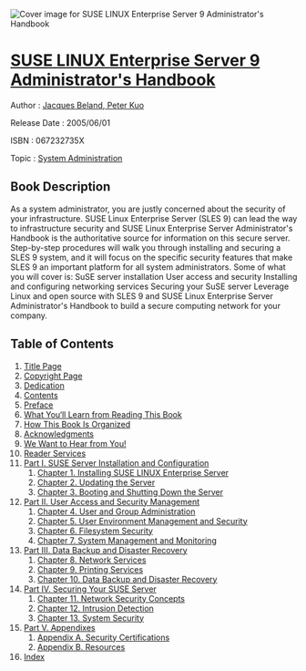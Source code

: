 ![Cover image for SUSE LINUX Enterprise Server 9 Administrator&#39;s Handbook](https://imgdetail.ebookreading.net/cover/cover/system_admin/EB067232735X.jpg)

[SUSE LINUX Enterprise Server 9 Administrator&#39;s Handbook](https://ebookreading.net/view/book/SUSE+LINUX+Enterprise+Server+9+Administrator%26%2339%3Bs+Handbook-EB067232735X_1.html "SUSE LINUX Enterprise Server 9 Administrator&#39;s Handbook")
====================================================================================================================

Author : [Jacques Beland](https://ebookreading.net/search/author/Jacques+Beland),[ Peter Kuo](https://ebookreading.net/search/author/+Peter+Kuo)

Release Date : 2005/06/01

ISBN : 067232735X

Topic : [System Administration](https://ebookreading.net/search/category/system-administration)

Book Description
-----------------

As a system administrator, you are justly concerned about the security of your infrastructure. SUSE Linux Enterprise Server (SLES 9) can lead the way to infrastructure security and SUSE Linux Enterprise Server Administrator's Handbook is the authoritative source for information on this secure server. Step-by-step procedures will walk you through installing and securing a SLES 9 system, and it will focus on the specific security features that make SLES 9 an important platform for all system administrators. Some of what you will cover is:
SuSE server installation
User access and security
Installing and configuring networking services
Securing your SuSE server
Leverage Linux and open source with SLES 9 and SUSE Linux Enterprise Server Administrator's Handbook to build a secure computing network for your company.
              
Table of Contents
-----------------

1. [Title Page](https://ebookreading.net/view/book/SUSE+LINUX+Enterprise+Server+9+Administrator%26%2339%3Bs+Handbook-EB067232735X_2.html#id381027)
1. [Copyright Page](https://ebookreading.net/view/book/SUSE+LINUX+Enterprise+Server+9+Administrator%26%2339%3Bs+Handbook-EB067232735X_2.html#id380573)
1. [Dedication](https://ebookreading.net/view/book/SUSE+LINUX+Enterprise+Server+9+Administrator%26%2339%3Bs+Handbook-EB067232735X_2.html#dedi01)
1. [Contents](https://ebookreading.net/view/book/SUSE+LINUX+Enterprise+Server+9+Administrator%26%2339%3Bs+Handbook-EB067232735X_4.html#toc)
1. [Preface](https://ebookreading.net/view/book/SUSE+LINUX+Enterprise+Server+9+Administrator%26%2339%3Bs+Handbook-EB067232735X_5.html)
1. [What You‘ll Learn from Reading This Book](https://ebookreading.net/view/book/SUSE+LINUX+Enterprise+Server+9+Administrator%26%2339%3Bs+Handbook-EB067232735X_6.html)
1. [How This Book Is Organized](https://ebookreading.net/view/book/SUSE+LINUX+Enterprise+Server+9+Administrator%26%2339%3Bs+Handbook-EB067232735X_7.html)
1. [Acknowledgments](https://ebookreading.net/view/book/SUSE+LINUX+Enterprise+Server+9+Administrator%26%2339%3Bs+Handbook-EB067232735X_8.html)
1. [We Want to Hear from You!](https://ebookreading.net/view/book/SUSE+LINUX+Enterprise+Server+9+Administrator%26%2339%3Bs+Handbook-EB067232735X_9.html)
1. [Reader Services](https://ebookreading.net/view/book/SUSE+LINUX+Enterprise+Server+9+Administrator%26%2339%3Bs+Handbook-EB067232735X_10.html)
1. [Part I. SUSE Server Installation and Configuration](https://ebookreading.net/view/book/SUSE+LINUX+Enterprise+Server+9+Administrator%26%2339%3Bs+Handbook-EB067232735X_11.html)
    1. [Chapter 1. Installing SUSE LINUX Enterprise Server](https://ebookreading.net/view/book/SUSE+LINUX+Enterprise+Server+9+Administrator%26%2339%3Bs+Handbook-EB067232735X_12.html)
    1. [Chapter 2. Updating the Server](https://ebookreading.net/view/book/SUSE+LINUX+Enterprise+Server+9+Administrator%26%2339%3Bs+Handbook-EB067232735X_13.html)
    1. [Chapter 3. Booting and Shutting Down the Server](https://ebookreading.net/view/book/SUSE+LINUX+Enterprise+Server+9+Administrator%26%2339%3Bs+Handbook-EB067232735X_14.html)
1. [Part II. User Access and Security Management](https://ebookreading.net/view/book/SUSE+LINUX+Enterprise+Server+9+Administrator%26%2339%3Bs+Handbook-EB067232735X_15.html)
    1. [Chapter 4. User and Group Administration](https://ebookreading.net/view/book/SUSE+LINUX+Enterprise+Server+9+Administrator%26%2339%3Bs+Handbook-EB067232735X_16.html)
    1. [Chapter 5. User Environment Management and Security](https://ebookreading.net/view/book/SUSE+LINUX+Enterprise+Server+9+Administrator%26%2339%3Bs+Handbook-EB067232735X_17.html)
    1. [Chapter 6. Filesystem Security](https://ebookreading.net/view/book/SUSE+LINUX+Enterprise+Server+9+Administrator%26%2339%3Bs+Handbook-EB067232735X_18.html)
    1. [Chapter 7. System Management and Monitoring](https://ebookreading.net/view/book/SUSE+LINUX+Enterprise+Server+9+Administrator%26%2339%3Bs+Handbook-EB067232735X_19.html)
1. [Part III. Data Backup and Disaster Recovery](https://ebookreading.net/view/book/SUSE+LINUX+Enterprise+Server+9+Administrator%26%2339%3Bs+Handbook-EB067232735X_20.html)
    1. [Chapter 8. Network Services](https://ebookreading.net/view/book/SUSE+LINUX+Enterprise+Server+9+Administrator%26%2339%3Bs+Handbook-EB067232735X_21.html)
    1. [Chapter 9. Printing Services](https://ebookreading.net/view/book/SUSE+LINUX+Enterprise+Server+9+Administrator%26%2339%3Bs+Handbook-EB067232735X_22.html)
    1. [Chapter 10. Data Backup and Disaster Recovery](https://ebookreading.net/view/book/SUSE+LINUX+Enterprise+Server+9+Administrator%26%2339%3Bs+Handbook-EB067232735X_23.html)
1. [Part IV. Securing Your SUSE Server](https://ebookreading.net/view/book/SUSE+LINUX+Enterprise+Server+9+Administrator%26%2339%3Bs+Handbook-EB067232735X_24.html)
    1. [Chapter 11. Network Security Concepts](https://ebookreading.net/view/book/SUSE+LINUX+Enterprise+Server+9+Administrator%26%2339%3Bs+Handbook-EB067232735X_25.html)
    1. [Chapter 12. Intrusion Detection](https://ebookreading.net/view/book/SUSE+LINUX+Enterprise+Server+9+Administrator%26%2339%3Bs+Handbook-EB067232735X_26.html)
    1. [Chapter 13. System Security](https://ebookreading.net/view/book/SUSE+LINUX+Enterprise+Server+9+Administrator%26%2339%3Bs+Handbook-EB067232735X_27.html)
1. [Part V. Appendixes](https://ebookreading.net/view/book/SUSE+LINUX+Enterprise+Server+9+Administrator%26%2339%3Bs+Handbook-EB067232735X_28.html)
    1. [Appendix A. Security Certifications](https://ebookreading.net/view/book/SUSE+LINUX+Enterprise+Server+9+Administrator%26%2339%3Bs+Handbook-EB067232735X_29.html)
    1. [Appendix B. Resources](https://ebookreading.net/view/book/SUSE+LINUX+Enterprise+Server+9+Administrator%26%2339%3Bs+Handbook-EB067232735X_30.html)
1. [Index](https://ebookreading.net/view/book/SUSE+LINUX+Enterprise+Server+9+Administrator%26%2339%3Bs+Handbook-EB067232735X_31.html#index)

